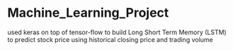# Machine_Learning_Project
used keras on top of tensor-flow to build Long Short Term Memory (LSTM) to predict stock price  using historical closing price and trading volume
